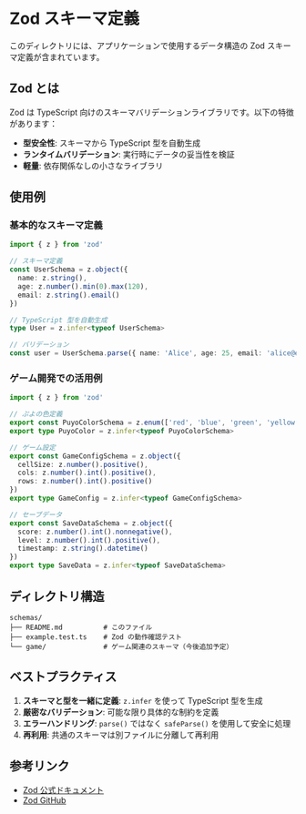 # Zod スキーマ定義

このディレクトリには、アプリケーションで使用するデータ構造の Zod スキーマ定義が含まれています。

## Zod とは

Zod は TypeScript 向けのスキーマバリデーションライブラリです。以下の特徴があります：

- **型安全性**: スキーマから TypeScript 型を自動生成
- **ランタイムバリデーション**: 実行時にデータの妥当性を検証
- **軽量**: 依存関係なしの小さなライブラリ

## 使用例

### 基本的なスキーマ定義

```typescript
import { z } from 'zod'

// スキーマ定義
const UserSchema = z.object({
  name: z.string(),
  age: z.number().min(0).max(120),
  email: z.string().email()
})

// TypeScript 型を自動生成
type User = z.infer<typeof UserSchema>

// バリデーション
const user = UserSchema.parse({ name: 'Alice', age: 25, email: 'alice@example.com' })
```

### ゲーム開発での活用例

```typescript
import { z } from 'zod'

// ぷよの色定義
export const PuyoColorSchema = z.enum(['red', 'blue', 'green', 'yellow', 'purple'])
export type PuyoColor = z.infer<typeof PuyoColorSchema>

// ゲーム設定
export const GameConfigSchema = z.object({
  cellSize: z.number().positive(),
  cols: z.number().int().positive(),
  rows: z.number().int().positive()
})
export type GameConfig = z.infer<typeof GameConfigSchema>

// セーブデータ
export const SaveDataSchema = z.object({
  score: z.number().int().nonnegative(),
  level: z.number().int().positive(),
  timestamp: z.string().datetime()
})
export type SaveData = z.infer<typeof SaveDataSchema>
```

## ディレクトリ構造

```
schemas/
├── README.md          # このファイル
├── example.test.ts    # Zod の動作確認テスト
└── game/              # ゲーム関連のスキーマ（今後追加予定）
```

## ベストプラクティス

1. **スキーマと型を一緒に定義**: `z.infer` を使って TypeScript 型を生成
2. **厳密なバリデーション**: 可能な限り具体的な制約を定義
3. **エラーハンドリング**: `parse()` ではなく `safeParse()` を使用して安全に処理
4. **再利用**: 共通のスキーマは別ファイルに分離して再利用

## 参考リンク

- [Zod 公式ドキュメント](https://zod.dev/)
- [Zod GitHub](https://github.com/colinhacks/zod)
